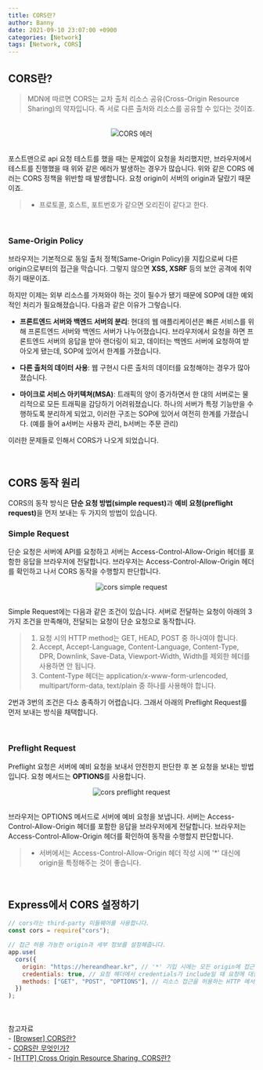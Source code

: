 ```yaml
---
title: CORS란?
author: Banny
date: 2021-09-10 23:07:00 +0900
categories: [Network]
tags: [Network, CORS]
---
```


## CORS란?

> MDN에 따르면 CORS는 교차 출처 리소스 공유(Cross-Origin Resource Sharing)의 약자입니다. 즉 서로 다른 출처와 리소스를 공유할 수 있다는 것이죠.

<br>

<center>
<img alt="CORS 에러" src="https://user-images.githubusercontent.com/62047302/132796197-ee3f4da4-02ce-48d9-904b-b7832d133b80.png">
</center>

<br>

포스트맨으로 api 요청 테스트를 했을 때는 문제없이 요청을 처리했지만, 브라우저에서 테스트를 진행했을 때 위와 같은 에러가 발생하는 경우가 많습니다.
위와 같은 CORS 에러는 CORS 정책을 위반할 때 발생합니다. 요청 origin이 서버의 origin과 달랐기 때문이죠.

> - 프로토콜, 호스트, 포트번호가 같으면 오리진이 같다고 한다.

<br>

### Same-Origin Policy

브라우저는 기본적으로 동일 출처 정책(Same-Origin Policy)을 지킴으로써 다른 origin으로부터의 접근을 막습니다. 그렇지 않으면 <strong>XSS, XSRF</strong> 등의 보안 공격에 취약하기 때문이죠.

하지만 이제는 외부 리소스를 가져와야 하는 것이 필수가 됐기 때문에 SOP에 대한 예외적인 처리가 필요해졌습니다. 다음과 같은 이유가 그렇습니다.

- <strong>프론트엔드 서버와 백엔드 서버의 분리</strong>: 현대의 웹 애플리케이션은 빠른 서비스를 위해 프론트엔드 서버와 백엔드 서버가 나누어졌습니다.
  브라우저에서 요청을 하면 프론트엔드 서버의 응답을 받아 랜더링이 되고, 데이터는 백엔드 서버에 요청하여 받아오게 됐는데, SOP에 있어서 한계를 가졌습니다.

- <strong>다른 출처의 데이터 사용</strong>: 웹 구현시 다른 출처의 데이터를 요청해야는 경우가 많아졌습니다.

- <strong>마이크로 서비스 아키텍쳐(MSA)</strong>: 트래픽의 양이 증가하면서 한 대의 서버로는 물리적으로 모든 트래픽을 감당하기 어려워졌습니다.
  하나의 서버가 특정 기능만을 수행하도록 분리하게 되었고, 이러한 구조는 SOP에 있어서 여전히 한계를 가졌습니다. (예를 들어 a서버는 사용자 관리, b서버는 주문 관리)

이러한 문제들로 인해서 CORS가 나오게 되었습니다.

<br>

<!-- - 일어나는 문제들
- 누가 문제를 일으키나
- 어떤 문제를 일으키나 -->

## CORS 동작 원리

CORS의 동작 방식은 <strong>단순 요청 방법(simple request)</strong>과 <strong>예비 요청(preflight request)</strong>을 먼저 보내는 두 가지의 방법이 있습니다.

### Simple Request

단순 요청은 서버에 API를 요청하고 서버는 Access-Control-Allow-Origin 헤더를 포함한 응답을 브라우저에 전달합니다. 브라우저는 Access-Control-Allow-Origin 헤더를 확인하고 나서 CORS 동작을 수행할지 판단합니다.

<center>
<img alt="cors simple request" src="https://user-images.githubusercontent.com/62047302/132841990-a9acff81-2c1b-49db-9ad0-1864d4a66003.png">
</center>

<br>

Simple Request에는 다음과 같은 조건이 있습니다. 서버로 전달하는 요청이 아래의 3가지 조건을 만족해야, 전달되는 요청이 단순 요청으로 동작합니다.

> 1. 요청 시의 HTTP method는 GET, HEAD, POST 중 하나여야 합니다.
> 2. Accept, Accept-Language, Content-Language, Content-Type, DPR, Downlink, Save-Data, Viewport-Width, Width를 제외한 헤더를 사용하면 안 됩니다.
> 3. Content-Type 헤더는 application/x-www-form-urlencoded, multipart/form-data, text/plain 중 하나를 사용해야 합니다.

2번과 3번의 조건은 다소 충족하기 어렵습니다. 그래서 아래의 Preflight Request를 먼저 보내는 방식을 채택합니다.

<br>

### Preflight Request

Preflight 요청은 서버에 예비 요청을 보내서 안전한지 판단한 후 본 요청을 보내는 방법입니다. 요청 메서드는 <strong>OPTIONS</strong>를 사용합니다.

<center>
<img alt="cors preflight request" src="https://user-images.githubusercontent.com/62047302/132842054-c272876c-01a5-49ca-b2d1-6801e319f938.png">
</center>

<br>

브라우저는 OPTIONS 메서드로 서버에 예비 요청을 보냅니다. 서버는 Access-Control-Allow-Origin 헤더를 포함한 응답을 브라우저에게 전달합니다.
브라우저는 Access-Control-Allow-Origin 헤더를 확인하여 동작을 수행할지 판단합니다.

> - 서버에서는 Access-Control-Allow-Origin 헤더 작성 시에 '\*' 대신에 origin을 특정해주는 것이 좋습니다.

<br>

## Express에서 CORS 설정하기

```js
// cors라는 third-party 미들웨어를 사용합니다.
const cors = require("cors");

// 접근 허용 가능한 origin과 세부 정보를 설정해줍니다.
app.use(
  cors({
    origin: "https://hereandhear.kr", // '*' 기입 시에는 모든 origin에 접근 허용합니다.
    credentials: true, // 요청 헤더에서 credentials가 include일 때 요청에 대한 응답을 할 수 있는지를 나타냅니다.
    methods: ["GET", "POST", "OPTIONS"], // 리소스 접근을 허용하는 HTTP 메서드를 지정합니다.
  })
);
```

<br>
<br>
참고자료<br>
- <a href="https://beomy.github.io/tech/browser/cors/" target="_blank">[Browser] CORS란?</a><br>
- <a href="https://hannut91.github.io/blogs/infra/cors" target="_blank">CORS란 무엇인가?</a><br>
- <a href="https://wonit.tistory.com/307" target="_blank">[HTTP] Cross Origin Resource Sharing, CORS란?</a><br>
